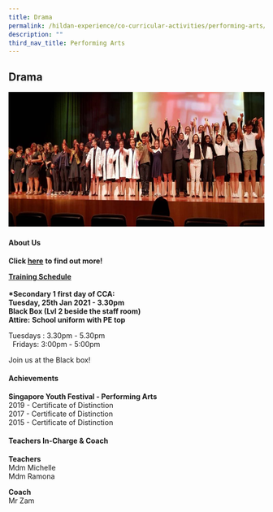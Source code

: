 ```yaml
---
title: Drama
permalink: /hildan-experience/co-curricular-activities/performing-arts/drama-club/
description: ""
third_nav_title: Performing Arts
---
```

Drama
-----


![](/images/CCA/Dram2.png)


#### About Us

**Click [here](/files/CCA/dramaclub.pdf)** **to find out more!**  
  
**<u>Training Schedule</u>**  <br><br>
**\*Secondary 1 first day of CCA:**  
**Tuesday, 25th Jan 2021 - 3.30pm  
Black Box (Lvl 2 beside the staff room)**  
**Attire:** **School uniform with PE top**

Tuesdays : 3.30pm - 5.30pm <br>  
Fridays: 3:00pm - 5:00pm

Join us at the Black box!


#### Achievements

**Singapore Youth Festival - Performing Arts**<br>
2019 - Certificate of Distinction<br>
2017 - Certificate of Distinction  
2015 - Certificate of Distinction

####  Teachers In-Charge & Coach

**Teachers**  
Mdm Michelle  
Mdm Ramona  
  
**Coach**  
Mr Zam